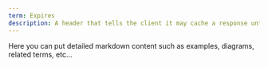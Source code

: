 ```yaml
---
term: Expires
description: A header that tells the client it may cache a response until a certain time.
---
```


Here you can put detailed markdown content such as examples, diagrams, related terms, etc... 